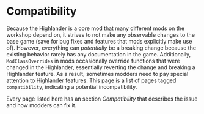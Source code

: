 # Compatibility

Because the Highlander is a core mod that many different mods on the workshop depend on,
it strives to not make any observable changes to the base game (save for bug fixes and features
that mods explicitly make use of). However, everything can *potentially* be a breaking change
because the existing behavior rarely has any documentation in the game. Additionally, `ModClassOverrides`
in mods occasionally override functions that were changed in the Highlander, essentially reverting the
change and breaking a Highlander feature. As a result, sometimes modders need to pay special attention to
Highlander features. This page is a list of pages tagged `compatibility`, indicating a potential incompatibility.

Every page listed here has an section *Compatibility* that describes the issue and how modders can fix it.

